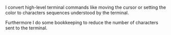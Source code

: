 I convert high-level terminal commands like moving the cursor or setting the color to characters sequences understood by the terminal.Furthermore I do some bookkeeping to reduce the number of characters sent to the terminal.